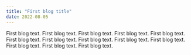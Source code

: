 ```yaml
---
title: "First blog title"
date: 2022-08-05
---
```


First blog text. First blog text. First blog text. First blog text. First blog text. First blog text. First blog text. First blog text. First blog text. First blog text. First blog text. First blog text. First blog text. 
